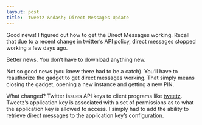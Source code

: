 ```yaml
---
layout: post
title:  tweetz &ndash; Direct Messages Update
---
```

Good news! I figured out how to get the Direct Messages working. Recall that due to a recent change in twitter’s API policy, direct messages stopped working a few days ago.

Better news. You don’t have to download anything new.

Not so good news (you knew there had to be a catch). You’ll have to reauthorize the gadget to get direct messages working. That simply means closing the gadget, opening a new instance and getting a new PIN.

What changed? Twitter issues API keys to client programs like [tweetz](/tweetz). Tweetz’s application key is associated with a set of permissions as to what the application key is allowed to access. I simply had to add the ability to retrieve direct messages to the application key’s configuration. 

